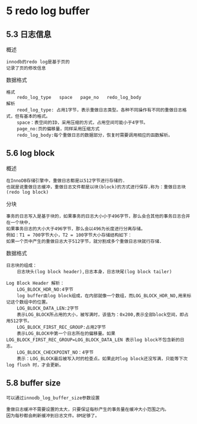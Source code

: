 # 5 redo log buffer     
    
## 5.3 日志信息

概述

    innodb的redo log是基于页的
    记录了页的修改信息
    
数据格式    
    
    格式
        redo_log_type   space   page_no   redo_log_body
    解析
        reod_log_type: 占用1字节，表示重做日志类型。各种不同操作有不同的重做日志格式，但有基本的格式。        
        space：表空间的ID，采用压缩的方式，占用空间可能小于4字节。
        page_no:页的偏移量，同样采用压缩方式
        redo_log_body:每个重做日志的数据部分，恢复时需要调用相应的函数解析。        
  
   
## 5.6 log block    

概述

    在InnoDB存储引擎中，重做日志都是以512字节进行存储的.
    也就是说重做日志缓冲，重做日志文件都是以块(block)的方式进行保存.称为：重做日志块(redo log block)

分块

    事务的日志写入是基于块的，如果事务的日志大小小于496字节，那么会合其他的事务日志合并在一个块中，
    如果事务日志的大小大于496字节，那么会以496为长度进行分离存储。
    例如：T1 = 700字节大小，T2 = 100字节大小存储结构如下：
    如果一个页中产生的重做日志大于512字节，就分割成多个重做日志块就行存储.


数据格式
   
    日志块的组成：
        日志块头(log block header),日志本身，日志块尾(log block tailer) 

    Log Block Header 解析：
        LOG_BLOCK_HDR_NO:4字节
        log buffer由log block组成，在内部就像一个数组，而LOG_BLOCK_HDR_NO,用来标记这个数组中的位置。
        LOG_BLOCK_DATA_LEN:2字节
        表示LOG_BLOCK所占用的大小，被写满时，该值为：0x200,表示全部block空间，即占用512字节。
        LOG_BLOCK_FIRST_REC_GROUP:占用2字节
        表示LOG_BLOCK中第一个日志所在的偏移量。如果LOG_BLOCK_FIRST_REC_GROUP=LOG_BLOCK_DATA_LEN 表示log block不包含新的日志。
        LOG_BLOCK_CHECKPOINT_NO：4字节
        表示：LOG_BLOCK最后被写入时的检查点。如果此时log block还没写满，只能等下次log flush 时，才会更新。
    
    
    
## 5.8 buffer size

    
    可以通过innodb_log_buffer_size参数设置
     
    重做日志缓冲不需要设置的太大，只要保证每秒产生的事务量在缓冲大小范围之内。
    因为每秒都会刷新缓冲到日志文件。8M足够了。

